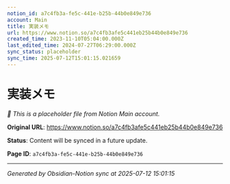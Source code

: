 ```yaml
---
notion_id: a7c4fb3a-fe5c-441e-b25b-44b0e849e736
account: Main
title: 実装メモ
url: https://www.notion.so/a7c4fb3afe5c441eb25b44b0e849e736
created_time: 2023-11-10T05:04:00.000Z
last_edited_time: 2024-07-27T06:29:00.000Z
sync_status: placeholder
sync_time: 2025-07-12T15:01:15.021659
---
```


# 実装メモ

*🔄 This is a placeholder file from Notion Main account.*

**Original URL**: https://www.notion.so/a7c4fb3afe5c441eb25b44b0e849e736

**Status**: Content will be synced in a future update.

**Page ID**: `a7c4fb3a-fe5c-441e-b25b-44b0e849e736`

---

*Generated by Obsidian-Notion sync at 2025-07-12 15:01:15*
